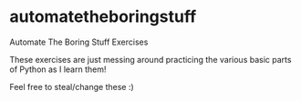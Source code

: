 # automatetheboringstuff
Automate The Boring Stuff Exercises

These exercises are just messing around practicing the various basic parts of Python as I learn them!

Feel free to steal/change these :)
